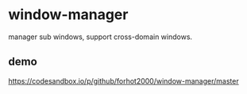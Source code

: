 # window-manager

manager sub windows, support cross-domain windows.

## demo

https://codesandbox.io/p/github/forhot2000/window-manager/master
